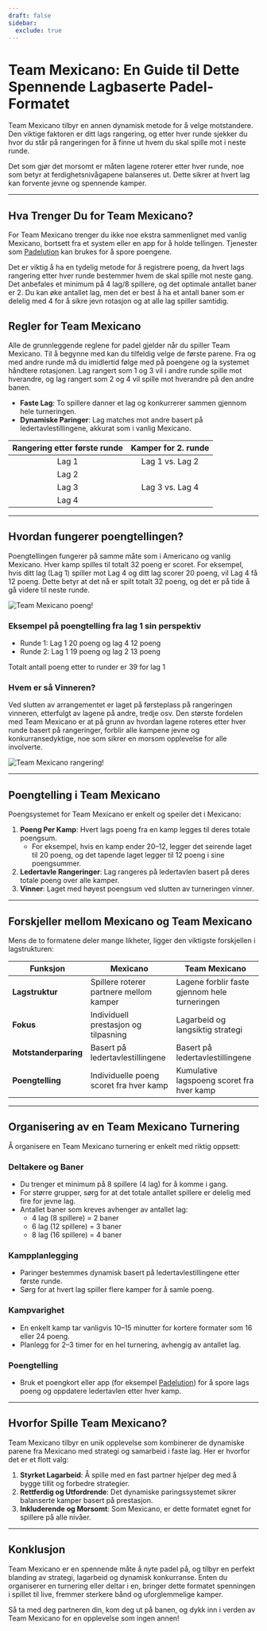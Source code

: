 ```yaml
---
draft: false
sidebar:
  exclude: true
---
```

# Team Mexicano: En Guide til Dette Spennende Lagbaserte Padel-Formatet

Team Mexicano tilbyr en annen dynamisk metode for å velge motstandere. Den viktige faktoren er ditt lags rangering, og etter hver runde sjekker du hvor du står på rangeringen for å finne ut hvem du skal spille mot i neste runde.

Det som gjør det morsomt er måten lagene roterer etter hver runde, noe som betyr at ferdighetsnivågapene balanseres ut. Dette sikrer at hvert lag kan forvente jevne og spennende kamper.

---

## Hva Trenger Du for Team Mexicano?

For Team Mexicano trenger du ikke noe ekstra sammenlignet med vanlig Mexicano, bortsett fra et system eller en app for å holde tellingen. Tjenester som [Padelution](https://www.padelution.com/americano) kan brukes for å spore poengene.

Det er viktig å ha en tydelig metode for å registrere poeng, da hvert lags rangering etter hver runde bestemmer hvem de skal spille mot neste gang. Det anbefales et minimum på 4 lag/8 spillere, og det optimale antallet baner er 2. Du kan øke antallet lag, men det er best å ha et antall baner som er delelig med 4 for å sikre jevn rotasjon og at alle lag spiller samtidig.

## Regler for Team Mexicano

Alle de grunnleggende reglene for padel gjelder når du spiller Team Mexicano. Til å begynne med kan du tilfeldig velge de første parene. Fra og med andre runde må du imidlertid følge med på poengene og la systemet håndtere rotasjonen. Lag rangert som 1 og 3 vil i andre runde spille mot hverandre, og lag rangert som 2 og 4 vil spille mot hverandre på den andre banen.

- **Faste Lag**: To spillere danner et lag og konkurrerer sammen gjennom hele turneringen.
- **Dynamiske Paringer**: Lag matches mot andre basert på ledertavlestillingene, akkurat som i vanlig Mexicano.

| Rangering etter første runde | Kamper for 2. runde |
|:---------------------------:|:---------------------:|
|            Lag 1           |   Lag 1 vs. Lag 2   |
|            Lag 2           |                       |
|            Lag 3           |   Lag 3 vs. Lag 4   |
|            Lag 4           |                       |

---

## Hvordan fungerer poengtellingen?

Poengtellingen fungerer på samme måte som i Americano og vanlig Mexicano. Hver kamp spilles til totalt 32 poeng er scoret. For eksempel, hvis ditt lag (Lag 1) spiller mot Lag 4 og ditt lag scorer 20 poeng, vil Lag 4 få 12 poeng. Dette betyr at det nå er spilt totalt 32 poeng, og det er på tide å gå videre til neste runde.

![Team Mexicano poeng!](/no/images/team-mexicano-scores.png "Team Mexicano poeng!")

### Eksempel på poengtelling fra lag 1 sin perspektiv
- Runde 1: Lag 1 20 poeng og lag 4 12 poeng
- Runde 2: Lag 1 19 poeng og lag 2 13 poeng

Totalt antall poeng etter to runder er 39 for lag 1

### Hvem er så Vinneren?
Ved slutten av arrangementet er laget på førsteplass på rangeringen vinneren, etterfulgt av lagene på andre, tredje osv. Den største fordelen med Team Mexicano er at på grunn av hvordan lagene roteres etter hver runde basert på rangeringer, forblir alle kampene jevne og konkurransedyktige, noe som sikrer en morsom opplevelse for alle involverte.

![Team Mexicano rangering!](/no/images/team-mexicano-standing.png "Team Mexicano rangering")

---

## Poengtelling i Team Mexicano

Poengsystemet for Team Mexicano er enkelt og speiler det i Mexicano:

1. **Poeng Per Kamp**: Hvert lags poeng fra en kamp legges til deres totale poengsum.
   - For eksempel, hvis en kamp ender 20–12, legger det seirende laget til 20 poeng, og det tapende laget legger til 12 poeng i sine poengsummer.
2. **Ledertavle Rangeringer**: Lag rangeres på ledertavlen basert på deres totale poeng over alle kamper.
3. **Vinner**: Laget med høyest poengsum ved slutten av turneringen vinner.

---

## Forskjeller mellom Mexicano og Team Mexicano

Mens de to formatene deler mange likheter, ligger den viktigste forskjellen i lagstrukturen:

| **Funksjon**            | **Mexicano**                                     | **Team Mexicano**                                  |
|-------------------------|-------------------------------------------------|---------------------------------------------------|
| **Lagstruktur**         | Spillere roterer partnere mellom kamper          | Lagene forblir faste gjennom hele turneringen      |
| **Fokus**               | Individuell prestasjon og tilpasning             | Lagarbeid og langsiktig strategi                   |
| **Motstanderparing**    | Basert på ledertavlestillingene                  | Basert på ledertavlestillingene                    |
| **Poengtelling**        | Individuelle poeng scoret fra hver kamp          | Kumulative lagspoeng scoret fra hver kamp          |

---

## Organisering av en Team Mexicano Turnering

Å organisere en Team Mexicano turnering er enkelt med riktig oppsett:

### Deltakere og Baner
- Du trenger et minimum på 8 spillere (4 lag) for å komme i gang.
- For større grupper, sørg for at det totale antallet spillere er delelig med fire for jevne lag.
- Antallet baner som kreves avhenger av antallet lag:
  - 4 lag (8 spillere) = 2 baner
  - 6 lag (12 spillere) = 3 baner
  - 8 lag (16 spillere) = 4 baner

### Kampplanlegging
- Paringer bestemmes dynamisk basert på ledertavlestillingene etter første runde.
- Sørg for at hvert lag spiller flere kamper for å samle poeng.

### Kampvarighet
- En enkelt kamp tar vanligvis 10–15 minutter for kortere formater som 16 eller 24 poeng.
- Planlegg for 2–3 timer for en hel turnering, avhengig av antallet lag.

### Poengtelling
- Bruk et poengkort eller app (for eksempel [Padelution](https://www.padelution.com/americano)) for å spore lags poeng og oppdatere ledertavlen etter hver kamp.

---

## Hvorfor Spille Team Mexicano?

Team Mexicano tilbyr en unik opplevelse som kombinerer de dynamiske parene fra Mexicano med strategi og samarbeid i faste lag. Her er hvorfor det er et flott valg:

1. **Styrket Lagarbeid**: Å spille med en fast partner hjelper deg med å bygge tillit og forbedre strategier.
2. **Rettferdig og Utfordrende**: Det dynamiske paringssystemet sikrer balanserte kamper basert på prestasjon.
3. **Inkluderende og Morsomt**: Som Mexicano, er dette formatet egnet for spillere på alle nivåer.

---

## Konklusjon

Team Mexicano er en spennende måte å nyte padel på, og tilbyr en perfekt blanding av strategi, lagarbeid og dynamisk konkurranse. Enten du organiserer en turnering eller deltar i en, bringer dette formatet spenningen i spillet til live, fremmer sterkere bånd og uforglemmelige kamper.

Så ta med deg partneren din, kom deg ut på banen, og dykk inn i verden av Team Mexicano for en opplevelse som ingen annen!
